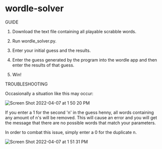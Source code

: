 # wordle-solver

GUIDE

1. Download the text file containing all playable scrabble words.

2. Run wordle_solver.py. 

3. Enter your initial guess and the results.

4. Enter the guess generated by the program into the wordle app and then enter the results of that guess.

5. Win!


TROUBLESHOOTING


Occasionally a situation like this may occur:


![Screen Shot 2022-04-07 at 1 50 20 PM](https://user-images.githubusercontent.com/102985671/162266355-383e4f69-0802-42fe-a988-fa4a3f0679fd.png)


If you enter a 1 for the second 'n' in the guess henny, all words containing any amount of n's will be removed. This will cause an error and you will get the message that there are no possible words that match your parameters.

In order to combat this issue, simply enter a 0 for the duplicate n.


![Screen Shot 2022-04-07 at 1 51 31 PM](https://user-images.githubusercontent.com/102985671/162266728-ed1e22b4-c7b2-4100-9d44-a06e50d9216a.png)
